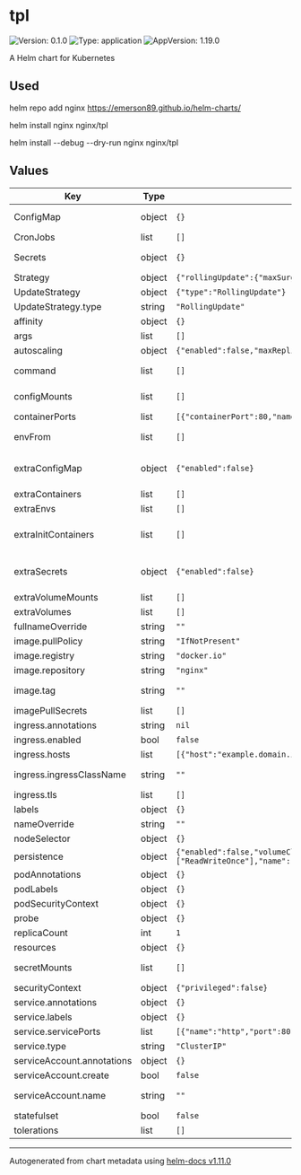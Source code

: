 # tpl

![Version: 0.1.0](https://img.shields.io/badge/Version-0.1.0-informational?style=flat-square) ![Type: application](https://img.shields.io/badge/Type-application-informational?style=flat-square) ![AppVersion: 1.19.0](https://img.shields.io/badge/AppVersion-1.19.0-informational?style=flat-square)

A Helm chart for Kubernetes

## Used

helm repo add nginx https://emerson89.github.io/helm-charts/

helm install nginx nginx/tpl

helm install --debug --dry-run nginx nginx/tpl 


## Values

| Key | Type | Default | Description |
|-----|------|---------|-------------|
| ConfigMap | object | `{}` | Using ConfigMap it is not necessary to create volumes, only for the main container |
| CronJobs | list | `[]` | Create cronjobs |
| Secrets | object | `{}` | Using Secrets there is no need to create volumes in the main container only |
| Strategy | object | `{"rollingUpdate":{"maxSurge":1,"maxUnavailable":0},"type":"RollingUpdate"}` | Deployment strategy |
| UpdateStrategy | object | `{"type":"RollingUpdate"}` | Statefulset strategy |
| UpdateStrategy.type | string | `"RollingUpdate"` | OnDelete or RollingUpdate |
| affinity | object | `{}` | Affinity settings for pod assignment |
| args | list | `[]` | Define additional args if command is used |
| autoscaling | object | `{"enabled":false,"maxReplicas":100,"minReplicas":1,"targetCPUUtilizationPercentage":80}` | HPA settings |
| command | list | `[]` | Define command to be executed by grafana container at startup |
| configMounts | list | `[]` | Need to use ConfigMap without creating volume only main container |
| containerPorts | list | `[{"containerPort":80,"name":"http","protocol":"TCP"}]` | Additional Container Ports |
| envFrom | list | `[]` | Allows you to load environment variables from kubernetes secret or config map |
| extraConfigMap | object | `{"enabled":false}` | Allows you to load environment variables from kubernetes secret or config map from envFrom, extraInitContainers and extraContainers |
| extraContainers | list | `[]` | Sidecar containers to add to the pod |
| extraEnvs | list | `[]` | Extra environment variables passed to pods |
| extraInitContainers | list | `[]` | Additional init containers ref: https://kubernetes.io/docs/concepts/workloads/pods/init-containers/  |
| extraSecrets | object | `{"enabled":false}` | Allows you to load environment variables from kubernetes secret or config map from envFrom, extraInitContainers and extraContainers |
| extraVolumeMounts | list | `[]` | Additional volume mounts |
| extraVolumes | list | `[]` | Additional volumes |
| fullnameOverride | string | `""` |  |
| image.pullPolicy | string | `"IfNotPresent"` | Image pull policy  |
| image.registry | string | `"docker.io"` | The Docker registry |
| image.repository | string | `"nginx"` | Docker image repository |
| image.tag | string | `""` | Overrides the image tag whose default is the chart appVersion. |
| imagePullSecrets | list | `[]` | Image pull secrets |
| ingress.annotations | string | `nil` | Ingress annotations |
| ingress.enabled | bool | `false` | Enable Ingress |
| ingress.hosts | list | `[{"host":"example.domain.io","paths":[{"number":80,"path":"/","pathType":"Prefix"}]}]` | Ingress accepted hostnames   |
| ingress.ingressClassName | string | `""` | Ingress Class Name. MAY be required for Kubernetes versions >= 1.18 |
| ingress.tls | list | `[]` | Ingress TLS configuration            |
| labels | object | `{}` | Deployment and Statefulset labels |
| nameOverride | string | `""` |  |
| nodeSelector | object | `{}` | Node labels for pod assignment |
| persistence | object | `{"enabled":false,"volumeClaimTemplates":[{"accessModes":["ReadWriteOnce"],"name":"data","resources":{"requests":{"storage":"1Gi"}}}]}` | Persistence only type statefulset |
| podAnnotations | object | `{}` | Pod annotations |
| podLabels | object | `{}` | Pod labels |
| podSecurityContext | object | `{}` | Pod securityContext |
| probe | object | `{}` | Liveness and Readiness Probe settings |
| replicaCount | int | `1` |  |
| resources | object | `{}` | CPU/Memory resource requests/limits |
| secretMounts | list | `[]` | Need to use Secrets without the need to create volume only main container |
| securityContext | object | `{"privileged":false}` | Deployment securityContext |
| service.annotations | object | `{}` | Service annotations |
| service.labels | object | `{}` | Custom labels |
| service.servicePorts | list | `[{"name":"http","port":80,"targetPort":80}]` | Kubernetes port where service is exposed |
| service.type | string | `"ClusterIP"` | Kubernetes service type |
| serviceAccount.annotations | object | `{}` | Annotations to add to the service account |
| serviceAccount.create | bool | `false` | Specifies whether a service account should be created |
| serviceAccount.name | string | `""` | If not set and create is true, a name is generated using the fullname template |
| statefulset | bool | `false` | Type Statefulset  |
| tolerations | list | `[]` | Toleration labels for pod assignment |

----------------------------------------------
Autogenerated from chart metadata using [helm-docs v1.11.0](https://github.com/norwoodj/helm-docs/releases/v1.11.0)
